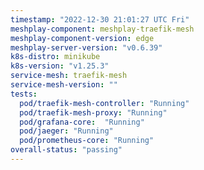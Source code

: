 ```yaml
---
timestamp: "2022-12-30 21:01:27 UTC Fri"
meshplay-component: meshplay-traefik-mesh
meshplay-component-version: edge
meshplay-server-version: "v0.6.39"
k8s-distro: minikube
k8s-version: "v1.25.3"
service-mesh: traefik-mesh
service-mesh-version: ""
tests:
  pod/traefik-mesh-controller: "Running"
  pod/traefik-mesh-proxy: "Running"
  pod/grafana-core:  "Running"
  pod/jaeger: "Running"
  pod/prometheus-core: "Running" 
overall-status: "passing"
---
```

